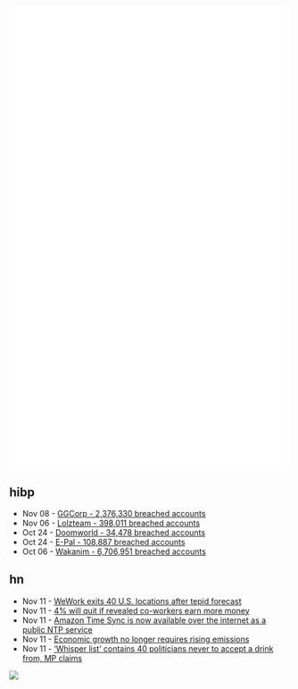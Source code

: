 ![Metrics](https://raw.githubusercontent.com/phixion/phixion/master/metrics.svg)

## hibp

<!--
for https://github.com/phixion/phixion/blob/main/.github/workflows/feeds.yml
-->
<!--START_SECTION:haveibeenpwnd-->
- Nov 08 - [GGCorp - 2,376,330 breached accounts](https://haveibeenpwned.com/PwnedWebsites#GGCorp)
- Nov 06 - [Lolzteam - 398,011 breached accounts](https://haveibeenpwned.com/PwnedWebsites#Lolzteam)
- Oct 24 - [Doomworld - 34,478 breached accounts](https://haveibeenpwned.com/PwnedWebsites#Doomworld)
- Oct 24 - [E-Pal - 108,887 breached accounts](https://haveibeenpwned.com/PwnedWebsites#EPal)
- Oct 06 - [Wakanim - 6,706,951 breached accounts](https://haveibeenpwned.com/PwnedWebsites#Wakanim)
<!--END_SECTION:haveibeenpwnd-->

## hn

<!--
for https://github.com/phixion/phixion/blob/main/.github/workflows/feeds.yml
-->
<!--START_SECTION:hn-->
- Nov 11 - [WeWork exits 40 U.S. locations after tepid forecast](https://www.reuters.com/business/wework-exit-40-locations-us-cut-costs-2022-11-10/)
- Nov 11 - [4% will quit if revealed co-workers earn more money](https://www.resumebuilder.com/1-in-20-workers-will-quit-if-transparency-laws-reveal-they-are-paid-less-than-co-workers/)
- Nov 11 - [Amazon Time Sync is now available over the internet as a public NTP service](https://aws.amazon.com/about-aws/whats-new/2022/11/amazon-time-sync-internet-public-ntp-service/)
- Nov 11 - [Economic growth no longer requires rising emissions](https://www.economist.com/leaders/2022/11/10/economic-growth-no-longer-requires-rising-emissions)
- Nov 11 - [‘Whisper list’ contains 40 politicians never to accept a drink from, MP claims](https://www.theguardian.com/uk-news/2022/nov/10/whisper-list-contains-40-politicians-never-to-accept-a-drink-from-mp-claims)
<!--END_SECTION:hn-->

<!--
for https://yhype.me
-->
![](https://hit.yhype.me/github/profile?user_id=13013670)
